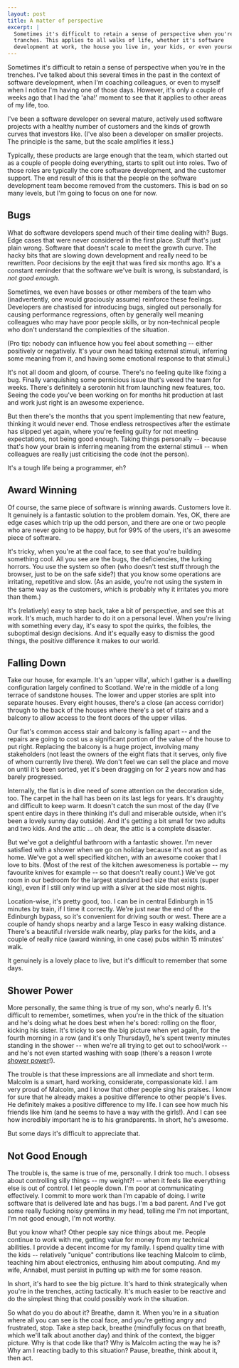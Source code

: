 ```yaml
---
layout: post
title: A matter of perspective
excerpt: |
  Sometimes it's difficult to retain a sense of perspective when you're in the
  tranches. This applies to all walks of life, whether it's software
  development at work, the house you live in, your kids, or even yourself.
---
```

Sometimes it's difficult to retain a sense of perspective when you're in the
trenches. I've talked about this several times in the past in the context of
software development, when I'm coaching colleagues, or even to myself when I
notice I'm having one of those days. However, it's only a couple of weeks ago
that I had the 'aha!' moment to see that it applies to other areas of my life,
too.

I've been a software developer on several mature, actively used software
projects with a healthy number of customers and the kinds of growth curves that
investors like. (I've also been a developer on smaller projects. The principle
is the same, but the scale amplifies it less.)

Typically, these products are large enough that the team, which started out as
a couple of people doing everything, starts to split out into roles. Two of
those roles are typically the core software development, and the customer
support. The end result of this is that the people on the software development
team become removed from the customers. This is bad on so many levels, but I'm
going to focus on one for now.

## Bugs

What do software developers spend much of their time dealing with? Bugs. Edge
cases that were never considered in the first place. Stuff that's just plain
wrong. Software that doesn't scale to meet the growth curve. The hacky bits
that are slowing down development and really need to be rewritten. Poor
decisions by the eejit that was fired six months ago. It's a constant reminder
that the software we've built is wrong, is substandard, is *not good enough*.

Sometimes, we even have bosses or other members of the team who (inadvertently,
one would graciously assume) reinforce these feelings. Developers are chastised
for introducing bugs, singled out personally for causing performance
regressions, often by generally well meaning colleagues who may have poor
people skills, or by non-technical people who don't understand the complexities
of the situation.

(Pro tip: nobody can influence how you feel about something -- either
positively or negatively. It's your own head taking external stimuli, inferring
some meaning from it, and having some emotional response to that stimuli.)

It's not all doom and gloom, of course. There's no feeling quite like fixing a
bug. Finally vanquishing some pernicious issue that's vexed the team for weeks.
There's definitely a serotonin hit from launching new features, too. Seeing the
code you've been working on for months hit production at last and work just
right is an awesome experience.

But then there's the months that you spent implementing that new feature,
thinking it would never end. Those endless retrospectives after the estimate
has slipped yet again, where you're feeling guilty for not meeting
expectations, not being good enough. Taking things personally -- because that's
how your brain is inferring meaning from the external stimuli -- when
colleagues are really just criticising the code (not the person).

It's a tough life being a programmer, eh?

## Award Winning

Of course, the same piece of software is winning awards. Customers love it. It
genuinely is a fantastic solution to the problem domain. Yes, OK, there are
edge cases which trip up the odd person, and there are one or two people who
are never going to be happy, but for 99% of the users, it's an awesome piece of
software.

It's tricky, when you're at the coal face, to see that you're building
something cool. All you see are the bugs, the deficiencies, the lurking
horrors. You use the system so often (who doesn't test stuff through the
browser, just to be on the safe side?) that you know some operations are
irritating, repetitive and slow. (As an aside, you're not using the system in
the same way as the customers, which is probably why it irritates you more than
them.)

It's (relatively) easy to step back, take a bit of perspective, and see this at
work. It's much, much harder to do it on a personal level. When you're living
with something every day, it's easy to spot the quirks, the foibles, the
suboptimal design decisions. And it's equally easy to dismiss the good things,
the positive difference it makes to our world.

## Falling Down

Take our house, for example. It's an 'upper villa', which I gather is a
dwelling configuration largely confined to Scotland. We're in the middle of a
long terrace of sandstone houses. The lower and upper stories are split into
separate houses. Every eight houses, there's a close (an access corridor)
through to the back of the houses where there's a set of stairs and a balcony
to allow access to the front doors of the upper villas.

Our flat's common access stair and balcony is falling apart -- and the repairs
are going to cost us a significant portion of the value of the house to put
right. Replacing the balcony is a huge project, involving many stakeholders
(not least the owners of the eight flats that it serves, only five of whom
currently live there). We don't feel we can sell the place and move on until
it's been sorted, yet it's been dragging on for 2 years now and has barely
progressed.

Internally, the flat is in dire need of some attention on the decoration side,
too. The carpet in the hall has been on its last legs for years. It's draughty
and difficult to keep warm. It doesn't catch the sun most of the day (I've
spent entire days in there thinking it's dull and miserable outside, when it's
been a lovely sunny day outside). And it's getting a bit small for two adults
and two kids. And the attic ... oh dear, the attic is a complete disaster.

But we've got a delightful bathroom with a fantastic shower. I'm never
satisfied with a shower when we go on holiday because it's not as good as home.
We've got a well specified kitchen, with an awesome cooker that I love to bits.
(Most of the rest of the kitchen awesomeness is portable -- my favourite knives
for example -- so that doesn't really count.) We've got room in our bedroom for
the largest standard bed size that exists (super king), even if I still only
wind up with a sliver at the side most nights.

Location-wise, it's pretty good, too. I can be in central Edinburgh in 15
minutes by train, if I time it correctly. We're just near the end of the
Edinburgh bypass, so it's convenient for driving south or west. There are a
couple of handy shops nearby and a large Tesco in easy walking distance.
There's a beautiful riverside walk nearby, play parks for the kids, and a
couple of really nice (award winning, in one case) pubs within 15 minutes'
walk.

It genuinely is a lovely place to live, but it's difficult to remember that
some days.

## Shower Power

More personally, the same thing is true of my son, who's nearly 6. It's
difficult to remember, sometimes, when you're in the thick of the situation and
he's doing what he does best when he's bored: rolling on the floor, kicking his
sister.  It's tricky to see the big picture when yet again, for the fourth
morning in a row (and it's only Thursday!), he's spent twenty minutes standing
in the shower -- when we're all trying to get out to school/work -- and he's
not even started washing with soap (there's a reason I wrote [shower
power](http://shower-power.herokuapp.com/)!).

The trouble is that these impressions are all immediate and short term. Malcolm
is a smart, hard working, considerate, compassionate kid. I am very proud of
Malcolm, and I know that other people sing his praises. I know for sure that he
already makes a positive difference to other people's lives. He definitely
makes a positive difference to my life. I can see how much his friends like him
(and he seems to have a way with the girls!). And I can see how incredibly
important he is to his grandparents. In short, he's awesome.

But some days it's difficult to appreciate that.

## Not Good Enough

The trouble is, the same is true of me, personally. I drink too much. I obsess
about controlling silly things -- my weight?! -- when it feels like everything
else is out of control. I let people down. I'm poor at communicating
effectively. I commit to more work than I'm capable of doing. I write software
that is delivered late and has bugs. I'm a bad parent. And I've got some really
fucking noisy gremlins in my head, telling me I'm not important, I'm not good
enough, I'm not worthy.

But you know what? Other people say nice things about me. People continue to
work with me, getting value for money from my technical abilities. I provide a
decent income for my family. I spend quality time with the kids -- relatively
"unique" contributions like teaching Malcolm to climb, teaching him about
electronics, enthusing him about computing. And my wife, Annabel, must persist
in putting up with me for some reason.

In short, it's hard to see the big picture. It's hard to think strategically
when you're in the trenches, acting tactically. It's much easier to be reactive
and do the simplest thing that could possibly work in the situation.

So what do you do about it? Breathe, damn it. When you're in a situation where
all you can see is the coal face, and you're getting angry and frustrated,
stop. Take a step back, breathe (mindfully focus on that breath, which we'll
talk about another day) and think of the context, the bigger picture. Why is
that code like that? Why is Malcolm acting the way he is? Why am I reacting
badly to this situation? Pause, breathe, think about it, then act.
